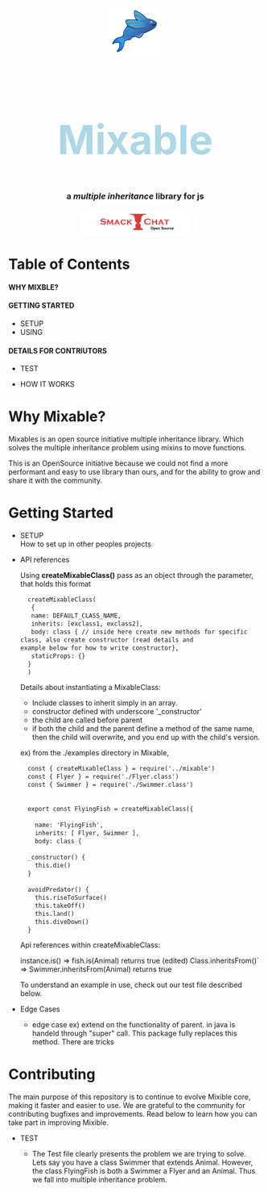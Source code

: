 <p align="center" >
	<img  src="MixableLogo.jpg" width="100px" height="100px"/>
</p>

<h1 align="center" style=" color: lightblue; font-size: 80px"> Mixable <h1/>

<h3 align= "center">   a <i> multiple inheritance </i> library for js </h3>
<p align="center">
	<img src="logo.jpg" width="222px" height="50px"/>
</p>
<h1>Table of Contents</h1>

<h4>WHY MIXBLE?</h4> 


<h4>GETTING STARTED</h4> 

* SETUP
* USING  

<h4>DETAILS FOR CONTRIUTORS</h4>

* TEST

* HOW IT WORKS

<h1> Why Mixable? </h1>

Mixables is an open source initiative multiple inheritance library.
Which solves the multiple inheritance problem using mixins to move functions.

This is an OpenSource initiative because we could not find a more performant and easy to use library than ours, and for the ability to grow and share it with the community.


<h1>Getting Started</h1>

* SETUP  
		How to set up in other peoples projects


* API references 

	Using **createMixableClass()** pass as an object through the parameter, that holds this format
	
	
	
	 
	 
		createMixableClass(
		 {
		 name: DEFAULT_CLASS_NAME,
		 inherits: [exclass1, exclass2],
		 body: class { // inside here create new methods for specific class, also create constructor (read details and                  example below for how to write constructor},
		 staticProps: {}
		}
		)

	 
	 
	Details about instantiating a MixableClass: 
	- Include classes to inherit simply in an array.
	- constructor defined with underscore '_constructor'
	- the child are called before parent 
	- if both the child and the parent define a method of the same name, then the child will overwrite, and you end up 	   with the child's version.


	ex) from the ./examples directory in Mixable,
		

		const { createMixableClass } = require('../mixable')  
		const { Flyer } = require('./Flyer.class')  
		const { Swimmer } = require('./Swimmer.class')
	
			
		export const FlyingFish = createMixableClass({
	
		  name: 'FlyingFish',
		  inherits: [ Flyer, Swimmer ],
		  body: class {

	    _constructor() {
	      this.die()
	    }
	  
	    avoidPredator() {
	      this.riseToSurface()
	      this.takeOff()
	      this.land()
	      this.diveDown()
	    }
  
  	
	Api references within createMixableClass:
	
	
	
	
	instance.is() => fish.is(Animal) returns true (edited) 
	Class.inheritsFrom()` => Swimmer.inheritsFrom(Animal) returns true
	
	To understand an example in use, check out our test file described below.
	
	
	
*  Edge Cases


	- edge case ex) extend on the functionality of parent. in java is handeld through "super" call. This package fully 	   replaces this method. There are tricks


 
      

<h1>Contributing</h1>



The main purpose of this repository is to continue to evolve Mixible core, making it faster and easier to use. We are grateful to the community for contributing bugfixes and improvements. Read below to learn how you can take part in improving Mixible.


* TEST

	- The Test file clearly presents the problem we are trying to solve. Lets say you have a class Swimmer that extends Animal. However, the class FlyingFish is both a Swimmer a Flyer and an Animal. Thus we fall into multiple inheritance problem. 







